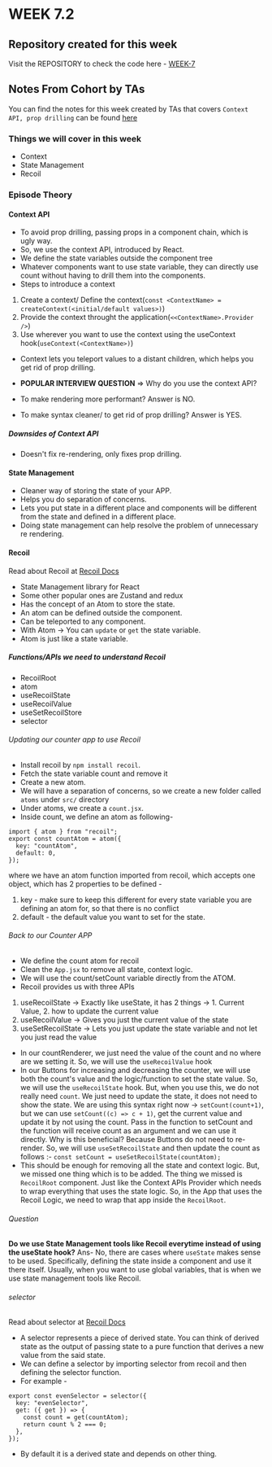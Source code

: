 # WEEK 7.2

## Repository created for this week

Visit the REPOSITORY to check the code here - [WEEK-7](https://github.com/AmanRelan/Week-7-Cohort-2.0)

## Notes From Cohort by TAs

You can find the notes for this week created by TAs that covers `Context API, prop drilling` can be found [here](https://quickest-juniper-f9c.notion.site/Week-7-2-7c0b8a9a23664a229446e4edcba5c3cb)

### Things we will cover in this week

- Context
- State Management
- Recoil

### Episode Theory

#### Context API

- To avoid prop drilling, passing props in a component chain, which is ugly way.
- So, we use the context API, introduced by React.
- We define the state variables outside the component tree
- Whatever components want to use state variable, they can directly use count without having to drill them into the components.
- Steps to introduce a context

1. Create a context/ Define the context(`const <ContextName> = createContext(<initial/default values>)`)
2. Provide the context throught the application(`<<ContextName>.Provider />`)
3. Use wherever you want to use the context using the useContext hook(`useContext(<ContextName>)`)

- Context lets you teleport values to a distant children, which helps you get rid of prop drilling.

- **POPULAR INTERVIEW QUESTION** => Why do you use the context API?
- To make rendering more performant?
  Answer is NO.
- To make syntax cleaner/ to get rid of prop drilling?
  Answer is YES.

##### Downsides of Context API

- Doesn't fix re-rendering, only fixes prop drilling.

#### State Management

- Cleaner way of storing the state of your APP.
- Helps you do separation of concerns.
- Lets you put state in a different place and components will be different from the state and defined in a different place.
- Doing state management can help resolve the problem of unnecessary re rendering.

#### Recoil

Read about Recoil at [Recoil Docs](https://recoiljs.org/)

- State Management library for React
- Some other popular ones are Zustand and redux
- Has the concept of an Atom to store the state.
- An atom can be defined outside the component.
- Can be teleported to any component.
- With Atom -> You can `update` or `get` the state variable.
- Atom is just like a state variable.

##### Functions/APIs we need to understand Recoil

- RecoilRoot
- atom
- useRecoilState
- useRecoilValue
- useSetRecoilStore
- selector

###### Updating our counter app to use Recoil

- Install recoil by `npm install recoil`.
- Fetch the state variable count and remove it
- Create a new atom.
- We will have a separation of concerns, so we create a new folder called `atoms` under `src/` directory
- Under atoms, we create a `count.jsx`.
- Inside count, we define an atom as following-

```
import { atom } from "recoil";
export const countAtom = atom({
  key: "countAtom",
  default: 0,
});

```

where we have an atom function imported from recoil, which accepts one object, which has 2 properties to be defined -

1. key - make sure to keep this different for every state variable you are defining an atom for, so that there is no conflict
2. default - the default value you want to set for the state.

###### Back to our Counter APP

- We define the count atom for recoil
- Clean the `App.jsx` to remove all state, context logic.
- We will use the count/setCount variable directly from the ATOM.
- Recoil provides us with three APIs

1. useRecoilState -> Exactly like useState, it has 2 things -> 1. Current Value, 2. how to update the current value
2. useRecoilValue -> Gives you just the current value of the state
3. useSetRecoilState -> Lets you just update the state variable and not let you just read the value

- In our countRenderer, we just need the value of the count and no where are we setting it.
  So, we will use the `useRecoilValue` hook
- In our Buttons for increasing and decreasing the counter, we will use both the count's value and the logic/function to set the state value.
  So, we will use the `useRecoilState` hook.
  But, when you use this, we do not really need `count`. We just need to update the state, it does not need to show the state.
  We are using this syntax right now -> `setCount(count+1)`, but we can use `setCount((c) => c + 1)`, get the current value and update it by not using the count. Pass in the function to setCount and the function will receive count as an argument and we can use it directly. Why is this beneficial?
  Because Buttons do not need to re-render. So, we will use `useSetRecoilState` and then update the count as follows :-
  `const setCount = useSetRecoilState(countAtom);`
- This should be enough for removing all the state and context logic. But, we missed one thing which is to be added.
  The thing we missed is `RecoilRoot` component.
  Just like the Context APIs Provider which needs to wrap everything that uses the state logic.
  So, in the App that uses the Recoil Logic, we need to wrap that app inside the `RecoilRoot`.

###### Question

**Do we use State Management tools like Recoil everytime instead of using the useState hook?**
Ans- No, there are cases where `useState` makes sense to be used. Specifically, defining the state inside a component and use it there itself. Usually, when you want to use global variables, that is when we use state management tools like Recoil.

###### selector

Read about selector at [Recoil Docs](https://recoiljs.org/docs/basic-tutorial/selectors)

- A selector represents a piece of derived state. You can think of derived state as the output of passing state to a pure function that derives a new value from the said state.
- We can define a selector by importing selector from recoil and then defining the selector function.
- For example -

```
export const evenSelector = selector({
  key: "evenSelector",
  get: ({ get }) => {
    const count = get(countAtom);
    return count % 2 === 0;
  },
});

```

- By default it is a derived state and depends on other thing.
